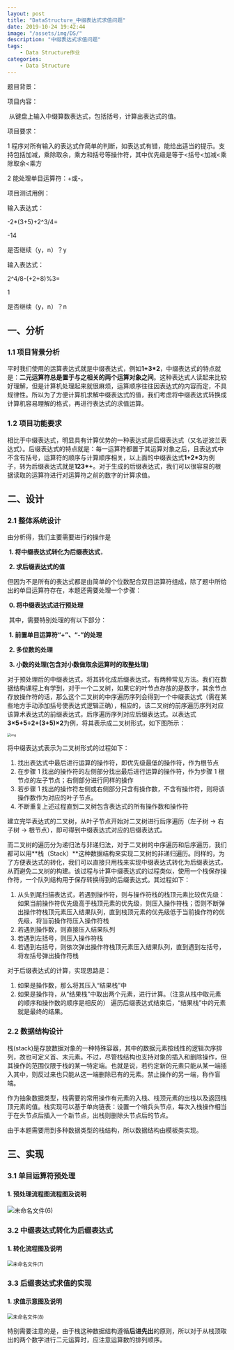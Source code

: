 ```yaml
---
layout: post
title: "DataStructure_中缀表达式求值问题"
date: 2019-10-24 19:42:44
image: "/assets/img/DS/"
description: "中缀表达式求值问题"
tags:
    - Data Structure作业
categories:
    - Data Structure
---
```


题目背景：

项目内容：

​ 从键盘上输入中缀算数表达式，包括括号，计算出表达式的值。

项目要求：

1 程序对所有输入的表达式作简单的判断，如表达式有错，能给出适当的提示。支持包括加减，乘除取余，乘方和括号等操作符，其中优先级是等于<括号<加减<乘除取余<乘方

2 能处理单目运算符：+或-。

项目测试用例：

输入表达式：

-2\*(3+5)+2^3/4=

-14

是否继续（y，n）？y

输入表达式：

2^4/8-(+2+8)%3=

1

是否继续（y，n）？n

## 一、分析

### 1.1 项目背景分析

平时我们使用的运算表达式就是中缀表达式，例如**1+3\*2**，中缀表达式的特点就是：**二元运算符总是置于与之相关的两个运算对象之间**。这种表达式人读起来比较好理解，但是计算机处理起来就很麻烦，运算顺序往往因表达式的内容而定，不具规律性。所以为了方便计算机求解中缀表达式的值，我们考虑将中缀表达式转换成计算机容易理解的格式，再进行表达式的求值运算。

### 1.2 项目功能要求

相比于中缀表达式，明显具有计算优势的一种表达式是后缀表达式（又名逆波兰表达式）。后缀表达式的特点就是：每一运算符都置于其运算对象之后，且表达式中不含有括号，运算符的顺序与计算顺序相关，以上面的中缀表达式**1+2\*3**为例子，转为后缀表达式就是**123\*+**。对于生成的后缀表达式，我们可以很容易的根据读取的运算符进行对运算符之前的数字的计算求值。

## 二、设计

### 2.1 整体系统设计

由分析得，我们主要需要进行的操作是

​ **1. 将中缀表达式转化为后缀表达式**，

​ **2. 求后缀表达式的值**

但因为不是所有的表达式都是由简单的个位数配合双目运算符组成，除了题中所给出的单目运算符存在，本题还需要处理一个步骤：

​ **0. 将中缀表达式进行预处理**

​ 其中，需要特别处理的有以下部分：

​ **1. 前置单目运算符“+”、“-”的处理**

​ **2. 多位数的处理**

​ **3. 小数的处理(包含对小数做取余运算时的取整处理)**

对于预处理后的中缀表达式，将其转化成后缀表达式，有两种常见方法。我们在数据结构课程上有学到，对于一个二叉树，如果它的叶节点存放的是数字，其余节点存放操作符的话，那么这个二叉树的中序遍历序列会得到一个中缀表达式（需在某些地方手动添加括号使表达式逻辑正确），相应的，该二叉树的前序遍历序列对应该算术表达式的前缀表达式，后序遍历序列对应后缀表达式。以表达式**3×5+5÷2+(3+5)×2**为例，将其表示成二叉树形式，如下图所示：

<img src="https://drive.google.com/uc?export=view&amp;id=1wR-MK17mWAAnw6yypNF6rEzbaoaFGtrI" alt="img" style="zoom:50%;" />

将中缀表达式表示为二叉树形式的过程如下：

1. 找出表达式中最后进行运算的操作符，即优先级最低的操作符，作为根节点
2. 在步骤 1 找出的操作符的左侧部分找出最后进行运算的操作符，作为步骤 1 根节点的左子节点；右侧部分进行同样的操作
3. 若步骤 1 找出的操作符左侧或右侧部分只含有操作数，不含有操作符，则将该操作数作为对应的叶子节点。
4. 不断重复上述过程直到二叉树包含表达式的所有操作数和操作符

建立完毕表达式的二叉树，从叶子节点开始对二叉树进行后序遍历（左子树 -> 右子树 -> 根节点），即可得到中缀表达式对应的后缀表达式。

而二叉树的遍历分为递归法与非递归法，对于二叉树的中序遍历和后序遍历，我们都可以用**栈（Stack）**这种数据结构来实现二叉树的非递归遍历。同样的，为了方便表达式的转化，我们可以直接只用栈来实现中缀表达式转化为后缀表达式，从而避免二叉树的构建。该过程与计算中缀表达式的过程类似，使用一个栈保存操作符，一个队列结构用于保存转换得到的后缀表达式。其过程如下：

1. 从头到尾扫描表达式，若遇到操作符，则与操作符栈的栈顶元素比较优先级：如果当前操作符优先级高于栈顶元素的优先级，则压入操作符栈；否则不断弹出操作符栈顶元素压入结果队列，直到栈顶元素的优先级低于当前操作符的优先级，将当前操作符压入操作符栈
2. 若遇到操作数，则直接压入结果队列
3. 若遇到左括号，则压入操作符栈
4. 若遇到右括号，则依次弹出操作符栈顶元素压入结果队列，直到遇到左括号，将左括号弹出操作符栈

对于后缀表达式的计算，实现思路是：

1. 如果是操作数，那么将其压入“结果栈”中
2. 如果是操作符，从“结果栈”中取出两个元素，进行计算。（注意从栈中取元素的顺序和操作数的顺序是相反的）
   遍历后缀表达式结束后，“结果栈”中的元素就是最终的结果。

### 2.2 数据结构设计

栈(stack)是存放数据对象的一种特殊容器，其中的数据元素按线性的逻辑次序排列，故也可定义首、末元素。不过，尽管栈结构也支持对象的插入和删除操作，但其操作的范围仅限于栈的某一特定端。也就是说，若约定新的元素只能从某一端插入其中，则反过来也只能从这一端删除已有的元素。禁止操作的另一端，称作盲端。

作为抽象数据类型，栈需要的常用操作有元素的入栈、栈顶元素的出栈以及返回栈顶元素的值。栈实现可以基于单向链表：设置一个哨兵头节点，每次入栈操作相当于在头节点后插入一个新节点，出栈则删除头节点后的节点。

由于本题需要用到多种数据类型的栈结构，所以数据结构由模板类实现。

## 三、实现

### 3.1 单目运算符预处理

#### 1. 预处理流程图流程图及说明

 <img src="../assets/DS/001.png" alt="未命名文件(6)" style="zoom:100%;" />

### 3.2 中缀表达式转化为后缀表达式

#### 1. 转化流程图及说明

<img src="../assets/DS/002.png" alt="未命名文件(7)" style="zoom:80%;" />

### 3.3 后缀表达式求值的实现

#### 1. 求值示意图及说明

<img src="../assets/DS/003.png" alt="未命名文件(8)" style="zoom:80%;" />

特别需要注意的是，由于栈这种数据结构遵循**后进先出**的原则，所以对于从栈顶取出的两个数字进行二元运算时，应注意运算数的排列顺序。
